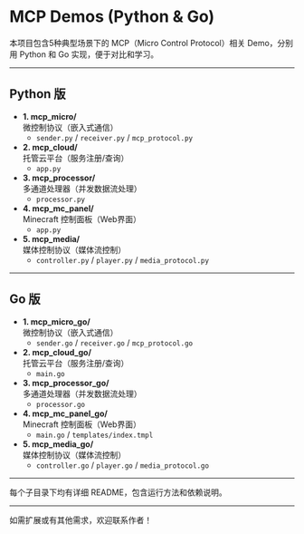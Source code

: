 # MCP Demos (Python & Go)

本项目包含5种典型场景下的 MCP（Micro Control Protocol）相关 Demo，分别用 Python 和 Go 实现，便于对比和学习。

---

## Python 版

- **1. mcp_micro/**  
  微控制协议（嵌入式通信）
  - `sender.py` / `receiver.py` / `mcp_protocol.py`
- **2. mcp_cloud/**  
  托管云平台（服务注册/查询）
  - `app.py`
- **3. mcp_processor/**  
  多通道处理器（并发数据流处理）
  - `processor.py`
- **4. mcp_mc_panel/**  
  Minecraft 控制面板（Web界面）
  - `app.py`
- **5. mcp_media/**  
  媒体控制协议（媒体流控制）
  - `controller.py` / `player.py` / `media_protocol.py`

---

## Go 版

- **1. mcp_micro_go/**  
  微控制协议（嵌入式通信）
  - `sender.go` / `receiver.go` / `mcp_protocol.go`
- **2. mcp_cloud_go/**  
  托管云平台（服务注册/查询）
  - `main.go`
- **3. mcp_processor_go/**  
  多通道处理器（并发数据流处理）
  - `processor.go`
- **4. mcp_mc_panel_go/**  
  Minecraft 控制面板（Web界面）
  - `main.go` / `templates/index.tmpl`
- **5. mcp_media_go/**  
  媒体控制协议（媒体流控制）
  - `controller.go` / `player.go` / `media_protocol.go`

---

每个子目录下均有详细 README，包含运行方法和依赖说明。

---

如需扩展或有其他需求，欢迎联系作者！ 